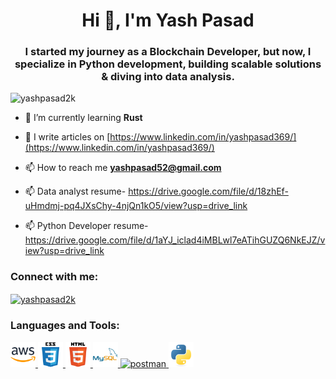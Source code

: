<h1 align="center">Hi 👋, I'm Yash Pasad</h1>
<h3 align="center">I started my journey as a Blockchain Developer, but now, I specialize in Python development, building scalable solutions & diving into data analysis.</h3>

<p align="left"> <img src="https://komarev.com/ghpvc/?username=yashpasad2k&label=Profile%20views&color=0e75b6&style=flat" alt="yashpasad2k" /> </p>

- 🌱 I’m currently learning **Rust**

- 📝 I  write articles on [https://www.linkedin.com/in/yashpasad369/](https://www.linkedin.com/in/yashpasad369/)

- 📫 How to reach me **yashpasad52@gmail.com**
- 📫 Data analyst resume- https://drive.google.com/file/d/18zhEf-uHmdmj-pq4JXsChy-4njQn1kO5/view?usp=drive_link
- 📫 Python Developer resume- https://drive.google.com/file/d/1aYJ_iclad4iMBLwl7eATihGUZQ6NkEJZ/view?usp=drive_link
<h3 align="left">Connect with me:</h3>
<p align="left">
<a href="https://twitter.com/yashpasad2k" target="blank"><img align="center" src="https://raw.githubusercontent.com/rahuldkjain/github-profile-readme-generator/master/src/images/icons/Social/twitter.svg" alt="yashpasad2k" height="30" width="40" /></a>
</p>

<h3 align="left">Languages and Tools:</h3>
<p align="left"> <a href="https://aws.amazon.com" target="_blank" rel="noreferrer"> <img src="https://raw.githubusercontent.com/devicons/devicon/master/icons/amazonwebservices/amazonwebservices-original-wordmark.svg" alt="aws" width="40" height="40"/> </a> <a href="https://www.w3schools.com/css/" target="_blank" rel="noreferrer"> <img src="https://raw.githubusercontent.com/devicons/devicon/master/icons/css3/css3-original-wordmark.svg" alt="css3" width="40" height="40"/> </a> <a href="https://www.w3.org/html/" target="_blank" rel="noreferrer"> <img src="https://raw.githubusercontent.com/devicons/devicon/master/icons/html5/html5-original-wordmark.svg" alt="html5" width="40" height="40"/> </a> <a href="https://www.mysql.com/" target="_blank" rel="noreferrer"> <img src="https://raw.githubusercontent.com/devicons/devicon/master/icons/mysql/mysql-original-wordmark.svg" alt="mysql" width="40" height="40"/> </a> <a href="https://postman.com" target="_blank" rel="noreferrer"> <img src="https://www.vectorlogo.zone/logos/getpostman/getpostman-icon.svg" alt="postman" width="40" height="40"/> </a> <a href="https://www.python.org" target="_blank" rel="noreferrer"> <img src="https://raw.githubusercontent.com/devicons/devicon/master/icons/python/python-original.svg" alt="python" width="40" height="40"/> </a> </p>
